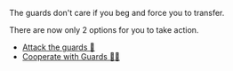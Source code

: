The guards don't care if you beg and force you to transfer.

There are now only 2 options for you to take action.
- [Attack the guards 🤜](../1/1-A.md)
- [Cooperate with Guards 💂💂](../1/1-B.md)
